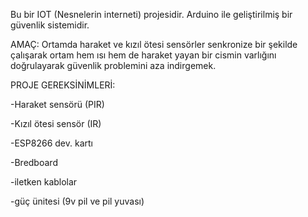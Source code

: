 Bu bir IOT (Nesnelerin interneti) projesidir. Arduino ile geliştirilmiş bir güvenlik sistemidir.

AMAÇ:
Ortamda haraket ve kızıl ötesi sensörler senkronize bir şekilde çalışarak ortam hem ısı hem de haraket yayan bir cismin varlığını doğrulayarak güvenlik problemini aza indirgemek.

PROJE GEREKSİNİMLERİ:

-Haraket sensörü (PIR)

-Kızıl ötesi sensör (IR)

-ESP8266 dev. kartı

-Bredboard 

-iletken kablolar

-güç ünitesi (9v pil ve pil yuvası)
